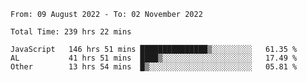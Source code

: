 
<!--START_SECTION:waka-->

```text
From: 09 August 2022 - To: 02 November 2022

Total Time: 239 hrs 22 mins

JavaScript   146 hrs 51 mins ███████████████▒░░░░░░░░░   61.35 %
AL           41 hrs 51 mins  ████▒░░░░░░░░░░░░░░░░░░░░   17.49 %
Other        13 hrs 54 mins  █▒░░░░░░░░░░░░░░░░░░░░░░░   05.81 %
```

<!--END_SECTION:waka-->











